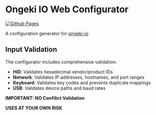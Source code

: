 # Ongeki IO Web Configurator

[![Github Pages](https://img.shields.io/badge/Github-Pages-green)](https://lpp12138.github.io/ongkiioWebConfigurator/)

A configuration generator for [ongeki-io](https://github.com/Sanheiii/ongeki-io)

## Input Validation

The configurator includes comprehensive validation:

- **HID**: Validates hexadecimal vendor/product IDs
- **Network**: Validates IP addresses, hostnames, and port ranges
- **Keyboard**: Validates key codes and prevents duplicate mappings
- **USB**: Validates device paths and baud rates

**IMPORTANT: NO Confilict Validation**  

**USES AT YOUR OWN RISK**
